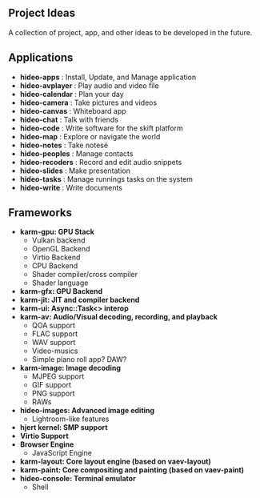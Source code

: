 ## Project Ideas

A collection of project, app, and other ideas to be developed in the future.

## Applications

* **hideo-apps** : Install, Update, and Manage application
* **hideo-avplayer** : Play audio and video file
* **hideo-calendar** : Plan your day
* **hideo-camera** : Take pictures and videos
* **hideo-canvas** : Whiteboard app
* **hideo-chat** : Talk with friends
* **hideo-code** : Write software for the skift platform
* **hideo-map** : Explore or navigate the world
* **hideo-notes** : Take notesé
* **hideo-peoples** : Manage contacts
* **hideo-recoders**  : Record  and edit audio snippets
* **hideo-slides** : Make presentation
* **hideo-tasks** : Manage runnings tasks on the system
* **hideo-write** : Write documents


## Frameworks

* **karm-gpu: GPU Stack**
   * Vulkan backend
   * OpenGL Backend
   * Virtio Backend
   * CPU Backend
   * Shader compiler/cross compiler
   * Shader language
* **karm-gfx: GPU Backend**
* **karm-jit: JIT and compiler backend**
* **karm-ui: Async::Task<> interop**
* **karm-av: Audio/Visual decoding, recording, and playback**
   * QOA support
   * FLAC support
   * WAV support
   * Video-musics
   * Simple piano roll app? DAW?
* **karm-image: Image decoding**
   * MJPEG support
   * GIF support
   * PNG support
   * RAWs
* **hideo-images: Advanced image editing**
   * Lightroom-like features
* **hjert kernel: SMP support**
* **Virtio Support**
* **Browser Engine**
   * JavaScript Engine
* **karm-layout: Core layout engine (based on vaev-layout)**
* **karm-paint: Core compositing and painting (based on vaev-paint)**
* **hideo-console: Terminal emulator**
   * Shell
